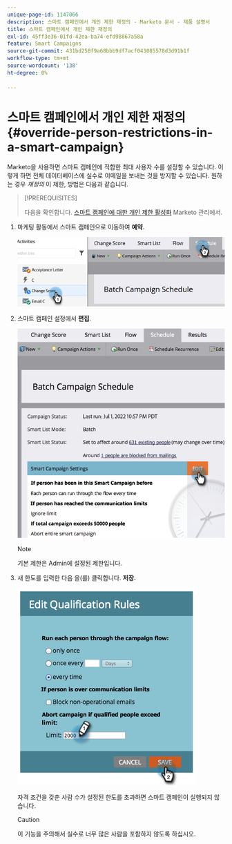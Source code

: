 ```yaml
---
unique-page-id: 1147066
description: 스마트 캠페인에서 개인 제한 재정의 - Marketo 문서 - 제품 설명서
title: 스마트 캠페인에서 개인 제한 재정의
exl-id: 45ff3e36-01fd-42ea-ba74-efd98867a58a
feature: Smart Campaigns
source-git-commit: 431bd258f9a68bbb9df7acf043085578d3d91b1f
workflow-type: tm+mt
source-wordcount: '138'
ht-degree: 0%

---
```


# 스마트 캠페인에서 개인 제한 재정의 {#override-person-restrictions-in-a-smart-campaign}

Marketo을 사용하면 스마트 캠페인에 적합한 최대 사용자 수를 설정할 수 있습니다. 이렇게 하면 전체 데이터베이스에 실수로 이메일을 보내는 것을 방지할 수 있습니다. 원하는 경우 _재정의_ 이 제한, 방법은 다음과 같습니다.

>[!PREREQUISITES]
>
>다음을 확인합니다. [스마트 캠페인에 대한 개인 제한 활성화](/help/marketo/product-docs/administration/email-setup/enable-person-restrictions-for-smart-campaigns.md) Marketo 관리에서.

1. 마케팅 활동에서 스마트 캠페인으로 이동하여 **예약**.

   ![](assets/override-person-restrictions-in-a-smart-campaign-1.png)

1. 스마트 캠페인 설정에서 **편집**.

   ![](assets/override-person-restrictions-in-a-smart-campaign-2.png)

   >[!NOTE]
   >
   >기본 제한은 Admin에 설정된 제한입니다.

1. 새 한도를 입력한 다음 을(를) 클릭합니다. **저장.**

   ![](assets/override-person-restrictions-in-a-smart-campaign-3.png)

   자격 조건을 갖춘 사람 수가 설정된 한도를 초과하면 스마트 캠페인이 실행되지 않습니다.

   >[!CAUTION]
   >
   >이 기능을 주의해서 실수로 너무 많은 사람을 포함하지 않도록 하십시오.
